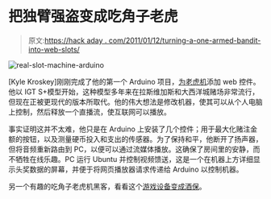 # 把独臂强盗变成吃角子老虎

> 原文:[https://hack aday . com/2011/01/12/turning-a-one-armed-bandit-into-web-slots/](https://hackaday.com/2011/01/12/turning-a-one-armed-bandit-into-web-slots/)

![](../Images/cdfcab08beb00fccd9da675ea981682b.png "real-slot-machine-arduino")

[Kyle Kroskey]刚刚完成了他的第一个 Arduino 项目，[为老虎机](http://757labs.org/wiki/Projects/inetslotmachine)添加 web 控件。他以 IGT S+模型开始，这种模型多年来在拉斯维加斯和大西洋城赌场非常流行，但现在正被更现代的版本所取代。他的伟大想法是修改机器，使其可以从个人电脑上控制，然后释放一个直播流，使互联网可以播放。

事实证明这并不太难，他只是在 Arduino 上安装了几个控件；用于最大化赌注金额的按钮，以及测量硬币投入和支出的传感器。为了保持和平，他断开了扬声器，但将音频重新路由到 PC，以便可以通过流媒体播放。这确保了房间里的安静，而不牺牲在线乐趣。PC 运行 Ubuntu 并控制视频馈送，这是一个在机器上方详细显示头奖数据的屏幕，并便于将网页播放器请求传递给 Arduino 以控制机器。

另一个有趣的吃角子老虎机黑客，看看这个[游戏设备变成酒保](http://hackaday.com/2010/10/07/nyc-resistor-takes-on-the-machine/)。
